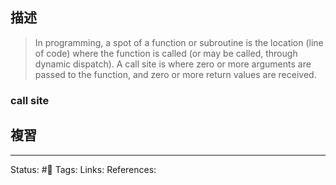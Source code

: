 ## 描述




> In programming, a spot of a function or subroutine is the location (line of code) where the function is called (or may be called, through dynamic dispatch). A call site is where zero or more arguments are passed to the function, and zero or more return values are received.

### call site


## 複習


---
Status: #🌱 
Tags:
Links:
References: